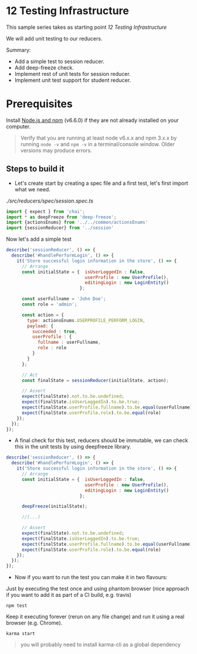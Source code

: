 # 12 Testing Infrastructure

This sample series takes as starting point _12 Testing Infrastructure_

We will add unit testing to our reducers.

Summary:

- Add a simple test to session reducer.
- Add deep-freeze check.
- Implement rest of unit tests for session reducer.
- Implement unit test support for student reducer.



# Prerequisites

Install [Node.js and npm](https://nodejs.org/en/) (v6.6.0) if they are not already installed on your computer.

> Verify that you are running at least node v6.x.x and npm 3.x.x by running `node -v` and `npm -v` in a terminal/console window. Older versions may produce errors.

## Steps to build it

- Let's create start by creating a spec file and a first test, let's first import what we need.

_./src/reducers/spec/session.spec.ts_

```javascript
import { expect } from 'chai';
import * as deepFreeze from 'deep-freeze';
import {actionsEnums} from '../../common/actionsEnums'
import {sessionReducer} from '../session'

```

Now let's add a simple test

```javascript
describe('sessionReducer', () => {
  describe('#handlePerformLogin', () => {
    it('Store successful login information in the store', () => {
      // Arrange
      const initialState = {  isUserLoggedIn : false,
                              userProfile : new UserProfile(),
                              editingLogin : new LoginEntity()
                            };

      const userFullname = 'John Doe';
      const role = 'admin';

      const action = {
        type: actionsEnums.USERPROFILE_PERFORM_LOGIN,
        payload: {
          succeeded : true,
          userProfile : {
            fullname : userFullname,
            role : role
          }
        }
      };

      // Act
      const finalState = sessionReducer(initialState, action);

      // Assert
      expect(finalState).not.to.be.undefined;
      expect(finalState.isUserLoggedIn).to.be.true;
      expect(finalState.userProfile.fullname).to.be.equal(userFullname)
      expect(finalState.userProfile.role).to.be.equal(role)
    });
  });
});
```

- A final check for this test, reducers should be immutable, we can check this
in the unit tests by using deepfreeze library.

```javascript
describe('sessionReducer', () => {
  describe('#handlePerformLogin', () => {
    it('Store successful login information in the store', () => {
      // Arrange
      const initialState = {  isUserLoggedIn : false,
                              userProfile : new UserProfile(),
                              editingLogin : new LoginEntity()
                            };

      deepFreeze(initialState);

      //(...)

      // Assert
      expect(finalState).not.to.be.undefined;
      expect(finalState.isUserLoggedIn).to.be.true;
      expect(finalState.userProfile.fullname).to.be.equal(userFullname)
      expect(finalState.userProfile.role).to.be.equal(role)
    });
  });
});
```

- Now if you want to run the test you can make it in two flavours:

Just by executing the test once and using phantom browser (nice approach if you want
to add it as part of a CI build, e.g. travis)

```
npm test
```

Keep it executing forever (rerun on any file change) and run it using a real browser
(e.g. Chrome).

```
karma start
```

> you will probably need to install karma-cli as a global dependency
